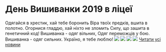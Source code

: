 
# День Вишиванки 2019 в ліцеї
Одягайся в хрестик, хай тебе боронить
Віра твоїх предків, вшита в полотно.
Огорнися гладдю, хай ніхто не зломить
Силу, що зашита в генетичний код!
Вишиванка - одяг вільних,
Одяг переможців у бою.
Вишиванка - одяг сильних.
Україно, я тебе люблю!
![](/images/день-вишиванки-2019-в-ліцеї/4виш2019.jpg)
![](/images/день-вишиванки-2019-в-ліцеї/1виш2019.jpg)
![](/images/день-вишиванки-2019-в-ліцеї/3виш2019.jpg)
![](/images/день-вишиванки-2019-в-ліцеї/2виш2019.jpg)
[Читати усі новини](/news)
       